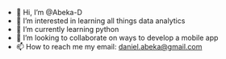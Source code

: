 - 👋 Hi, I’m @Abeka-D
- 👀 I’m interested in learning all things data analytics 
- 🌱 I’m currently learning python
- 💞️ I’m looking to collaborate on ways to develop a mobile app
- 📫 How to reach me my email: daniel.abeka@gmail.com

<!---
Abeka-D/Abeka-D is a ✨ special ✨ repository because its `README.md` (this file) appears on your GitHub profile.
You can click the Preview link to take a look at your changes.
--->
